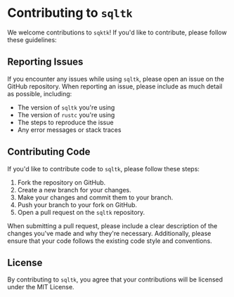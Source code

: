 # Contributing to `sqltk`

We welcome contributions to `sqktk`! If you'd like to contribute, please follow these guidelines:

## Reporting Issues

If you encounter any issues while using `sqltk`, please open an issue on the GitHub repository. When reporting an issue, please include as much detail as possible, including:

- The version of `sqltk` you're using
- The version of `rustc` you're using
- The steps to reproduce the issue
- Any error messages or stack traces

## Contributing Code

If you'd like to contribute code to `sqltk`, please follow these steps:

1. Fork the repository on GitHub.
2. Create a new branch for your changes.
3. Make your changes and commit them to your branch.
4. Push your branch to your fork on GitHub.
5. Open a pull request on the `sqltk` repository.

When submitting a pull request, please include a clear description of the changes you've made and why they're necessary. Additionally, please ensure that your code follows the existing code style and conventions.

## License

By contributing to `sqltk`, you agree that your contributions will be licensed under the MIT License.

